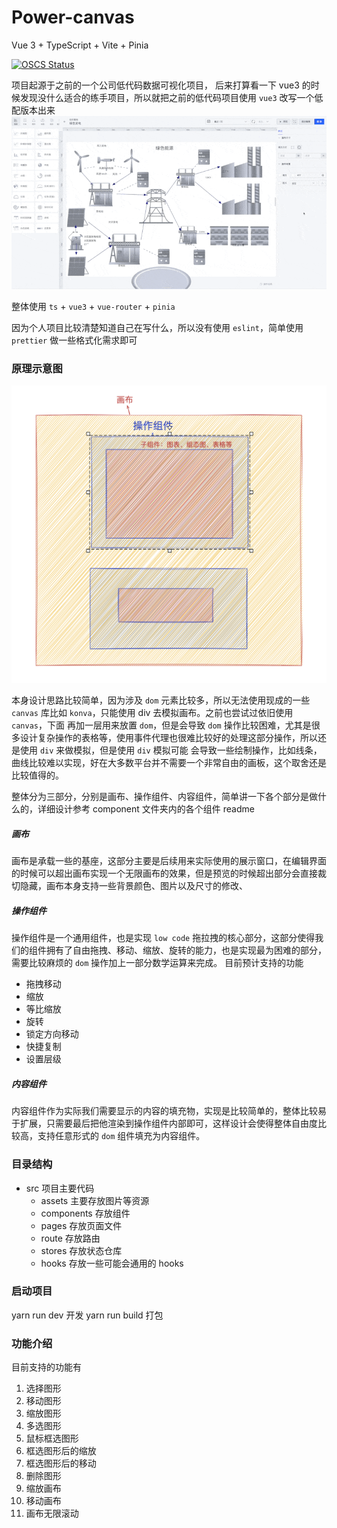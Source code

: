 # Power-canvas
 Vue 3 + TypeScript + Vite + Pinia

[![OSCS Status](https://www.oscs1024.com/platform/badge/jinzhuming/power-canvas.svg?size=small)](https://www.oscs1024.com/project/jinzhuming/power-canvas?ref=badge_small)

项目起源于之前的一个公司低代码数据可视化项目， 后来打算看一下 vue3 的时候发现没什么适合的练手项目，所以就把之前的低代码项目使用 `vue3` 改写一个低配版本出来
![](docs/images/sample_diagram.gif)

整体使用 `ts` + `vue3` + `vue-router` + `pinia`

因为个人项目比较清楚知道自己在写什么，所以没有使用 `eslint`，简单使用 `prettier` 做一些格式化需求即可



### 原理示意图
![](docs/images/schematic_diagram.png)

本身设计思路比较简单，因为涉及 `dom` 元素比较多，所以无法使用现成的一些 `canvas` 库比如 `konva`，只能使用 div 去模拟画布。之前也尝试过依旧使用 `canvas`，下面
再加一层用来放置 `dom`，但是会导致 `dom` 操作比较困难，尤其是很多设计复杂操作的表格等，使用事件代理也很难比较好的处理这部分操作，所以还是使用 `div` 来做模拟，但是使用 `div` 模拟可能
会导致一些绘制操作，比如线条，曲线比较难以实现，好在大多数平台并不需要一个非常自由的画板，这个取舍还是比较值得的。

整体分为三部分，分别是画布、操作组件、内容组件，简单讲一下各个部分是做什么的，详细设计参考 component 文件夹内的各个组件 readme

##### 画布
画布是承载一些的基座，这部分主要是后续用来实际使用的展示窗口，在编辑界面的时候可以超出画布实现一个无限画布的效果，但是预览的时候超出部分会直接裁切隐藏，画布本身支持一些背景颜色、图片以及尺寸的修改、


##### 操作组件
操作组件是一个通用组件，也是实现 `low code` 拖拉拽的核心部分，这部分使得我们的组件拥有了自由拖拽、移动、缩放、旋转的能力，也是实现最为困难的部分，需要比较麻烦的 `dom` 操作加上一部分数学运算来完成。
目前预计支持的功能
* 拖拽移动
* 缩放
* 等比缩放
* 旋转
* 锁定方向移动
* 快捷复制
* 设置层级

##### 内容组件
内容组件作为实际我们需要显示的内容的填充物，实现是比较简单的，整体比较易于扩展，只需要最后把他渲染到操作组件内部即可，这样设计会使得整体自由度比较高，支持任意形式的 `dom` 组件填充为内容组件。


### 目录结构
 - src 项目主要代码
   - assets 主要存放图片等资源 
   - components 存放组件
   - pages 存放页面文件
   - route 存放路由
   - stores 存放状态仓库
   - hooks 存放一些可能会通用的 hooks


### 启动项目
yarn run dev 开发
yarn run build 打包

### 功能介绍
目前支持的功能有
1. 选择图形
2. 移动图形
3. 缩放图形
4. 多选图形
5. 鼠标框选图形
6. 框选图形后的缩放
7. 框选图形后的移动
8. 删除图形
9. 缩放画布
10. 移动画布
11. 画布无限滚动